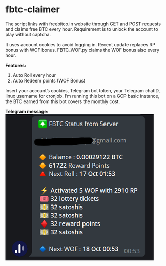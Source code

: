 # fbtc-claimer

The script links with freebitco.in website through GET and POST requests and claims free BTC every hour.
Requirement is to unlock the account to play without captcha.

It uses account cookies to avoid logging in. Recent update replaces RP bonus with WOF bonus. FBTC_WOF.py claims the WOF bonus also every hour.

<b>Features:</b>
1. Auto Roll every hour
2. Auto Redeem points (WOF Bonus)

Insert your account’s cookies, Telegram bot token, your Telegram chatID, linux username for cronjob.
I’m running this bot on a GCP basic instance, the BTC earned from this bot covers the monthly cost.

<b>Telegram message:</b>
![](telegram_msg.png)
